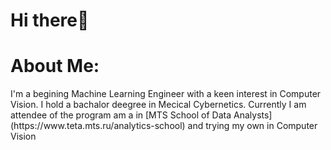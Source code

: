 # Hi there👋

<div>
  <h1>About Me:</h1>
  <p>I'm a begining Machine Learning Engineer with a keen interest in Computer Vision. I hold a bachalor deegree in Mecical Cybernetics. Currently I am attendee of the program am a in [MTS School of Data Analysts](https://www.teta.mts.ru/analytics-school) and trying my own in Computer Vision </p>
</div>
